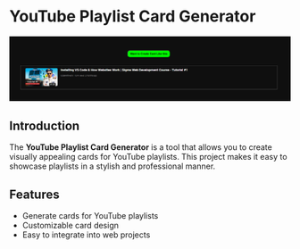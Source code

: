 

# YouTube Playlist Card Generator

![Project Demo](https://github.com/developer-adityaSingh/Youtube-Playlist-Card-Generator/blob/master/preview.png)

## Introduction

The **YouTube Playlist Card Generator** is a tool that allows you to create visually appealing cards for YouTube playlists. This project makes it easy to showcase playlists in a stylish and professional manner.

## Features

- Generate cards for YouTube playlists
- Customizable card design
- Easy to integrate into web projects
